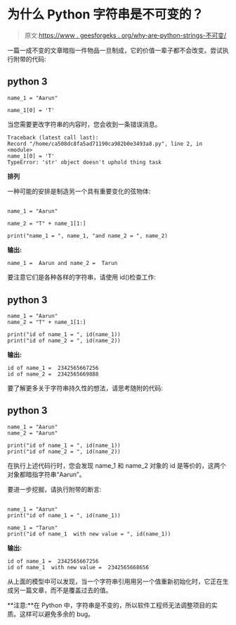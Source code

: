 # 为什么 Python 字符串是不可变的？

> 原文:[https://www . geesforgeks . org/why-are-python-strings-不可变/](https://www.geeksforgeeks.org/why-are-python-strings-immutable/)

一篇一成不变的文章暗指一件物品一旦制成，它的价值一辈子都不会改变。尝试执行附带的代码:

## python 3

```
name_1 = "Aarun" 

name_1[0] = 'T' 
```

当您需要更改字符串的内容时，您会收到一条错误消息。

```
Traceback (latest call last):  
Record "/home/ca508dc8fa5ad71190ca982b0e3493a8.py", line 2, in <module>  
name_1[0] = 'T'  
TypeError: 'str' object doesn't uphold thing task  
```

**排列**

一种可能的安排是制造另一个具有重要变化的弦物体:

## 

```
name_1 = "Aarun"

name_2 = "T" + name_1[1:]

print("name_1 = ", name_1, "and name_2 = ", name_2)
```

**输出:**

```
name_1 =  Aarun and name_2 =  Tarun
```

要注意它们是各种各样的字符串，请使用 id()检查工作:

## python 3

```
name_1 = "Aarun"
name_2 = "T" + name_1[1:]

print("id of name_1 = ", id(name_1))
print("id of name_2 = ", id(name_2))
```

**输出:**

```
id of name_1 =  2342565667256
id of name_2 =  2342565669888
```

要了解更多关于字符串持久性的想法，请思考随附的代码:

## python 3

```
name_1 = "Aarun"
name_2 = "Aarun"

print("id of name_1 = ", id(name_1))
print("id of name_2 = ", id(name_2))
```

在执行上述代码行时，您会发现 name_1 和 name_2 对象的 id 是等价的，这两个对象都暗指字符串“Aarun”。

要进一步挖掘，请执行附带的断言:

## 

```
name_1 = "Aarun"
print("id of name_1 = ", id(name_1))

name_1 = "Tarun"
print("id of name_1  with new value = ", id(name_1))
```

**输出:**

```
id of name_1 =  2342565667256
id of name_1  with new value =  2342565668656
```

从上面的模型中可以发现，当一个字符串引用用另一个值重新初始化时，它正在生成另一篇文章，而不是覆盖过去的值。

**注意:**在 Python 中，字符串是不变的，所以软件工程师无法调整项目的实质。这样可以避免多余的 bug。